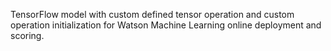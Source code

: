 TensorFlow model with custom defined tensor operation and custom operation initialization for Watson Machine Learning online deployment and scoring. 
